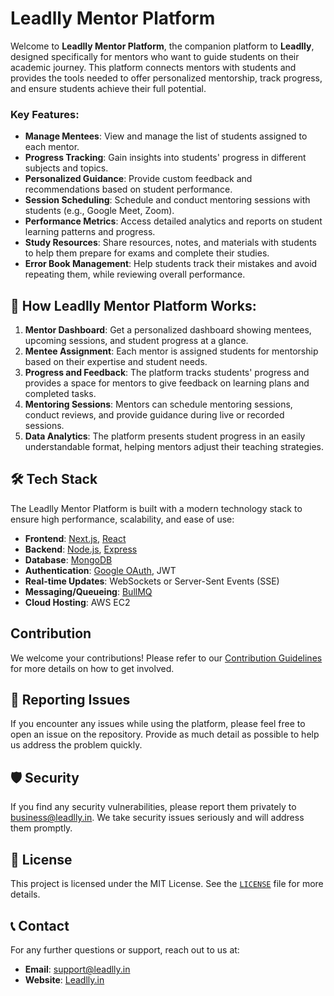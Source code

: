 # Leadlly Mentor Platform

Welcome to **Leadlly Mentor Platform**, the companion platform to **Leadlly**, designed specifically for mentors who want to guide students on their academic journey. This platform connects mentors with students and provides the tools needed to offer personalized mentorship, track progress, and ensure students achieve their full potential.

### Key Features:
- **Manage Mentees**: View and manage the list of students assigned to each mentor.
- **Progress Tracking**: Gain insights into students' progress in different subjects and topics.
- **Personalized Guidance**: Provide custom feedback and recommendations based on student performance.
- **Session Scheduling**: Schedule and conduct mentoring sessions with students (e.g., Google Meet, Zoom).
- **Performance Metrics**: Access detailed analytics and reports on student learning patterns and progress.
- **Study Resources**: Share resources, notes, and materials with students to help them prepare for exams and complete their studies.
- **Error Book Management**: Help students track their mistakes and avoid repeating them, while reviewing overall performance.

## 🎯 How Leadlly Mentor Platform Works:

1. **Mentor Dashboard**: Get a personalized dashboard showing mentees, upcoming sessions, and student progress at a glance.
2. **Mentee Assignment**: Each mentor is assigned students for mentorship based on their expertise and student needs.
3. **Progress and Feedback**: The platform tracks students' progress and provides a space for mentors to give feedback on learning plans and completed tasks.
4. **Mentoring Sessions**: Mentors can schedule mentoring sessions, conduct reviews, and provide guidance during live or recorded sessions.
5. **Data Analytics**: The platform presents student progress in an easily understandable format, helping mentors adjust their teaching strategies.

## 🛠️ Tech Stack

The Leadlly Mentor Platform is built with a modern technology stack to ensure high performance, scalability, and ease of use:

- **Frontend**: [Next.js](https://nextjs.org/), [React](https://reactjs.org/)
- **Backend**: [Node.js](https://nodejs.org/), [Express](https://expressjs.com/)
- **Database**: [MongoDB](https://www.mongodb.com/)
- **Authentication**: [Google OAuth](https://developers.google.com/identity), JWT
- **Real-time Updates**: WebSockets or Server-Sent Events (SSE)
- **Messaging/Queueing**: [BullMQ](https://docs.bullmq.io/)
- **Cloud Hosting**: AWS EC2

## Contribution

We welcome your contributions! Please refer to our [Contribution Guidelines](CONTRIBUTION.md) for more details on how to get involved.

## 🐛 Reporting Issues

If you encounter any issues while using the platform, please feel free to open an issue on the repository. Provide as much detail as possible to help us address the problem quickly.

## 🛡️ Security

If you find any security vulnerabilities, please report them privately to [business@leadlly.in](mailto:business@leadlly.in). We take security issues seriously and will address them promptly.

## 📄 License

This project is licensed under the MIT License. See the [`LICENSE`](./LICENSE) file for more details.

## 📞 Contact

For any further questions or support, reach out to us at:
- **Email**: [support@leadlly.in](mailto:support@leadlly.in)
- **Website**: [Leadlly.in](https://leadlly.in)
